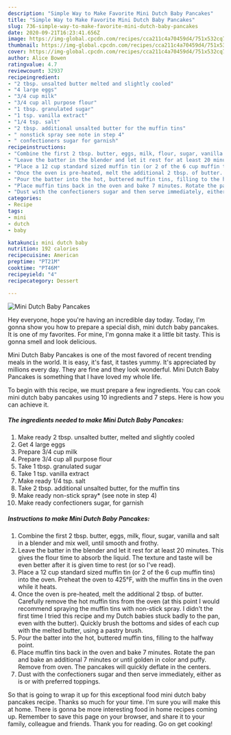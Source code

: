 ```yaml
---
description: "Simple Way to Make Favorite Mini Dutch Baby Pancakes"
title: "Simple Way to Make Favorite Mini Dutch Baby Pancakes"
slug: 736-simple-way-to-make-favorite-mini-dutch-baby-pancakes
date: 2020-09-21T16:23:41.656Z
image: https://img-global.cpcdn.com/recipes/cca211c4a70459d4/751x532cq70/mini-dutch-baby-pancakes-recipe-main-photo.jpg
thumbnail: https://img-global.cpcdn.com/recipes/cca211c4a70459d4/751x532cq70/mini-dutch-baby-pancakes-recipe-main-photo.jpg
cover: https://img-global.cpcdn.com/recipes/cca211c4a70459d4/751x532cq70/mini-dutch-baby-pancakes-recipe-main-photo.jpg
author: Alice Bowen
ratingvalue: 4.7
reviewcount: 32937
recipeingredient:
- "2 tbsp. unsalted butter melted and slightly cooled"
- "4 large eggs"
- "3/4 cup milk"
- "3/4 cup all purpose flour"
- "1 tbsp. granulated sugar"
- "1 tsp. vanilla extract"
- "1/4 tsp. salt"
- "2 tbsp. additional unsalted butter for the muffin tins"
- " nonstick spray see note in step 4"
- " confectioners sugar for garnish"
recipeinstructions:
- "Combine the first 2 tbsp. butter, eggs, milk, flour, sugar, vanilla and salt in a blender and mix well, until smooth and frothy."
- "Leave the batter in the blender and let it rest for at least 20 minutes. This gives the flour time to absorb the liquid. The texture and taste will be even better after it is given time to rest (or so I&#39;ve read)."
- "Place a 12 cup standard sized muffin tin (or 2 of the 6 cup muffin tins) into the oven. Preheat the oven to 425°F, with the muffin tins in the oven while it heats."
- "Once the oven is pre-heated, melt the additional 2 tbsp. of butter. Carefully remove the hot muffin tins from the oven (at this point I would recommend spraying the muffin tins with non-stick spray. I didn&#39;t the first time I tried this recipe and my Dutch babies stuck badly to the pan, even with the butter). Quickly brush the bottoms and sides of each cup with the melted butter, using a pastry brush."
- "Pour the batter into the hot, buttered muffin tins, filling to the halfway point."
- "Place muffin tins back in the oven and bake 7 minutes. Rotate the pan and bake an additional 7 minutes or until golden in color and puffy. Remove from oven. The pancakes will quickly deflate in the centers."
- "Dust with the confectioners sugar and then serve immediately, either as is or with preferred toppings."
categories:
- Recipe
tags:
- mini
- dutch
- baby

katakunci: mini dutch baby 
nutrition: 192 calories
recipecuisine: American
preptime: "PT21M"
cooktime: "PT46M"
recipeyield: "4"
recipecategory: Dessert

---
```



![Mini Dutch Baby Pancakes](https://img-global.cpcdn.com/recipes/cca211c4a70459d4/751x532cq70/mini-dutch-baby-pancakes-recipe-main-photo.jpg)

Hey everyone, hope you're having an incredible day today. Today, I'm gonna show you how to prepare a special dish, mini dutch baby pancakes. It is one of my favorites. For mine, I'm gonna make it a little bit tasty. This is gonna smell and look delicious.



Mini Dutch Baby Pancakes is one of the most favored of recent trending meals in the world. It is easy, it's fast, it tastes yummy. It's appreciated by millions every day. They are fine and they look wonderful. Mini Dutch Baby Pancakes is something that I have loved my whole life.


To begin with this recipe, we must prepare a few ingredients. You can cook mini dutch baby pancakes using 10 ingredients and 7 steps. Here is how you can achieve it.

<!--inarticleads1-->

##### The ingredients needed to make Mini Dutch Baby Pancakes:

1. Make ready 2 tbsp. unsalted butter, melted and slightly cooled
1. Get 4 large eggs
1. Prepare 3/4 cup milk
1. Prepare 3/4 cup all purpose flour
1. Take 1 tbsp. granulated sugar
1. Take 1 tsp. vanilla extract
1. Make ready 1/4 tsp. salt
1. Take 2 tbsp. additional unsalted butter, for the muffin tins
1. Make ready  non-stick spray* (see note in step 4)
1. Make ready  confectioners sugar, for garnish




<!--inarticleads2-->

##### Instructions to make Mini Dutch Baby Pancakes:

1. Combine the first 2 tbsp. butter, eggs, milk, flour, sugar, vanilla and salt in a blender and mix well, until smooth and frothy.
1. Leave the batter in the blender and let it rest for at least 20 minutes. This gives the flour time to absorb the liquid. The texture and taste will be even better after it is given time to rest (or so I&#39;ve read).
1. Place a 12 cup standard sized muffin tin (or 2 of the 6 cup muffin tins) into the oven. Preheat the oven to 425°F, with the muffin tins in the oven while it heats.
1. Once the oven is pre-heated, melt the additional 2 tbsp. of butter. Carefully remove the hot muffin tins from the oven (at this point I would recommend spraying the muffin tins with non-stick spray. I didn&#39;t the first time I tried this recipe and my Dutch babies stuck badly to the pan, even with the butter). Quickly brush the bottoms and sides of each cup with the melted butter, using a pastry brush.
1. Pour the batter into the hot, buttered muffin tins, filling to the halfway point.
1. Place muffin tins back in the oven and bake 7 minutes. Rotate the pan and bake an additional 7 minutes or until golden in color and puffy. Remove from oven. The pancakes will quickly deflate in the centers.
1. Dust with the confectioners sugar and then serve immediately, either as is or with preferred toppings.




So that is going to wrap it up for this exceptional food mini dutch baby pancakes recipe. Thanks so much for your time. I'm sure you will make this at home. There is gonna be more interesting food in home recipes coming up. Remember to save this page on your browser, and share it to your family, colleague and friends. Thank you for reading. Go on get cooking!
